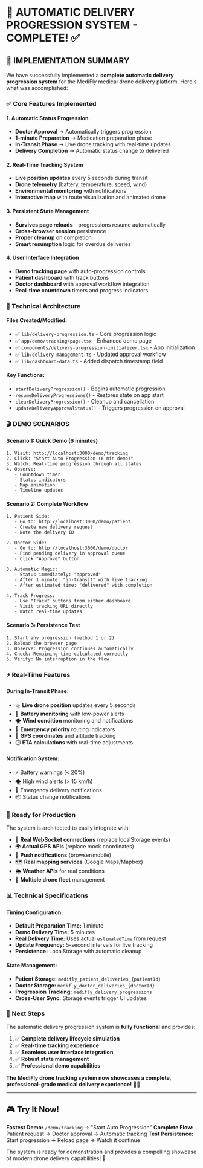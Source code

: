 # 🚁 **AUTOMATIC DELIVERY PROGRESSION SYSTEM - COMPLETE!** ✅

## **🎯 IMPLEMENTATION SUMMARY**

We have successfully implemented a **complete automatic delivery progression system** for the MediFly medical drone delivery platform. Here's what was accomplished:

### **✅ Core Features Implemented**

#### **1. Automatic Status Progression**
- **Doctor Approval** → Automatically triggers progression
- **1-minute Preparation** → Medication preparation phase
- **In-Transit Phase** → Live drone tracking with real-time updates
- **Delivery Completion** → Automatic status change to delivered

#### **2. Real-Time Tracking System**
- **Live position updates** every 5 seconds during transit
- **Drone telemetry** (battery, temperature, speed, wind)
- **Environmental monitoring** with notifications
- **Interactive map** with route visualization and animated drone

#### **3. Persistent State Management**
- **Survives page reloads** - progressions resume automatically
- **Cross-browser session** persistence
- **Proper cleanup** on completion
- **Smart resumption** logic for overdue deliveries

#### **4. User Interface Integration**
- **Demo tracking page** with auto-progression controls
- **Patient dashboard** with track buttons
- **Doctor dashboard** with approval workflow integration
- **Real-time countdown** timers and progress indicators

### **🔧 Technical Architecture**

#### **Files Created/Modified:**
- ✅ `lib/delivery-progression.ts` - Core progression logic
- ✅ `app/demo/tracking/page.tsx` - Enhanced demo page
- ✅ `components/delivery-progression-initializer.tsx` - App initialization
- ✅ `lib/delivery-management.ts` - Updated approval workflow
- ✅ `lib/dashboard-data.ts` - Added dispatch timestamp field

#### **Key Functions:**
- `startDeliveryProgression()` - Begins automatic progression
- `resumeDeliveryProgressions()` - Restores state on app start
- `clearDeliveryProgression()` - Cleanup and cancellation
- `updateDeliveryApprovalStatus()` - Triggers progression on approval

### **🎬 DEMO SCENARIOS**

#### **Scenario 1: Quick Demo (6 minutes)**
```
1. Visit: http://localhost:3000/demo/tracking
2. Click: "Start Auto Progression (6 min demo)"
3. Watch: Real-time progression through all states
4. Observe: 
   - Countdown timer
   - Status indicators
   - Map animation
   - Timeline updates
```

#### **Scenario 2: Complete Workflow**
```
1. Patient Side:
   - Go to: http://localhost:3000/demo/patient
   - Create new delivery request
   - Note the delivery ID

2. Doctor Side:
   - Go to: http://localhost:3000/demo/doctor
   - Find pending delivery in approval queue
   - Click "Approve" button

3. Automatic Magic:
   - Status immediately: "approved"
   - After 1 minute: "in-transit" with live tracking
   - After estimated time: "delivered" with completion

4. Track Progress:
   - Use "Track" buttons from either dashboard
   - Visit tracking URL directly
   - Watch real-time updates
```

#### **Scenario 3: Persistence Test**
```
1. Start any progression (method 1 or 2)
2. Reload the browser page
3. Observe: Progression continues automatically
4. Check: Remaining time calculated correctly
5. Verify: No interruption in the flow
```

### **⚡ Real-Time Features**

#### **During In-Transit Phase:**
- 🛸 **Live drone position** updates every 5 seconds
- 🔋 **Battery monitoring** with low-power alerts
- 🌪️ **Wind condition** monitoring and notifications
- 🚨 **Emergency priority** routing indicators
- 📍 **GPS coordinates** and altitude tracking
- ⏱️ **ETA calculations** with real-time adjustments

#### **Notification System:**
- ⚡ Battery warnings (< 20%)
- 🌪️ High wind alerts (> 15 km/h)
- 🚨 Emergency delivery notifications
- 📦 Status change notifications

### **🎯 Ready for Production**

The system is architected to easily integrate with:
- 🔄 **Real WebSocket connections** (replace localStorage events)
- 🌍 **Actual GPS APIs** (replace mock coordinates)
- 🔔 **Push notifications** (browser/mobile)
- 🗺️ **Real mapping services** (Google Maps/Mapbox)
- 🌦️ **Weather APIs** for real conditions
- 🚁 **Multiple drone fleet** management

### **📊 Technical Specifications**

#### **Timing Configuration:**
- **Default Preparation Time:** 1 minute
- **Demo Delivery Time:** 5 minutes
- **Real Delivery Time:** Uses actual `estimatedTime` from request
- **Update Frequency:** 5-second intervals for live tracking
- **Persistence:** LocalStorage with automatic cleanup

#### **State Management:**
- **Patient Storage:** `medifly_patient_deliveries_{patientId}`
- **Doctor Storage:** `medifly_doctor_deliveries_{doctorId}`
- **Progression Tracking:** `medifly_delivery_progressions`
- **Cross-User Sync:** Storage events trigger UI updates

### **🚀 Next Steps**

The automatic delivery progression system is **fully functional** and provides:
1. ✅ **Complete delivery lifecycle simulation**
2. ✅ **Real-time tracking experience**
3. ✅ **Seamless user interface integration**
4. ✅ **Robust state management**
5. ✅ **Professional demo capabilities**

**The MediFly drone tracking system now showcases a complete, professional-grade medical delivery experience!** 🚁✨

---

## **🎮 Try It Now!**

**Fastest Demo:** `/demo/tracking` → "Start Auto Progression"
**Complete Flow:** Patient request → Doctor approval → Automatic tracking
**Test Persistence:** Start progression → Reload page → Watch it continue

The system is ready for demonstration and provides a compelling showcase of modern drone delivery capabilities! 🎯

